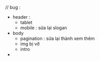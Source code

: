 // bug :

- header :
  - tablet
  - mobile : sửa lại slogan
- body
  - pagination : sửa lại thành xem thêm
  - img bị vỡ
  - intro
-

